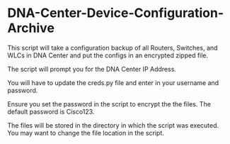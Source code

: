 # DNA-Center-Device-Configuration-Archive
This script will take a configuration backup of all Routers, Switches, and WLCs in DNA Center and put the configs in an encrypted zipped file.

The script will prompt you for the DNA Center IP Address.

You will have to update the creds.py file and enter in your username and password.

Ensure you set the password in the script to encrypt the the files.  The default password is Cisco123.

The files will be stored in the directory in which the script was executed.  You may want to change the file location in the script.
